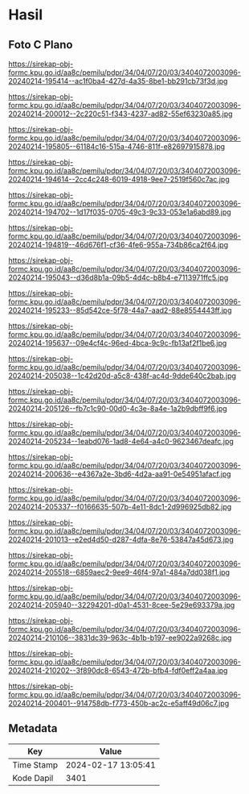# Hasil

## Foto C Plano

https://sirekap-obj-formc.kpu.go.id/aa8c/pemilu/pdpr/34/04/07/20/03/3404072003096-20240214-195414--ac1f0ba4-427d-4a35-8be1-bb291cb73f3d.jpg

https://sirekap-obj-formc.kpu.go.id/aa8c/pemilu/pdpr/34/04/07/20/03/3404072003096-20240214-200012--2c220c51-f343-4237-ad82-55ef63230a85.jpg

https://sirekap-obj-formc.kpu.go.id/aa8c/pemilu/pdpr/34/04/07/20/03/3404072003096-20240214-195805--61184c16-515a-4746-811f-e82697915878.jpg

https://sirekap-obj-formc.kpu.go.id/aa8c/pemilu/pdpr/34/04/07/20/03/3404072003096-20240214-194614--2cc4c248-6019-4918-9ee7-2519f560c7ac.jpg

https://sirekap-obj-formc.kpu.go.id/aa8c/pemilu/pdpr/34/04/07/20/03/3404072003096-20240214-194702--1d17f035-0705-49c3-9c33-053e1a6abd89.jpg

https://sirekap-obj-formc.kpu.go.id/aa8c/pemilu/pdpr/34/04/07/20/03/3404072003096-20240214-194819--46d676f1-cf36-4fe6-955a-734b86ca2f64.jpg

https://sirekap-obj-formc.kpu.go.id/aa8c/pemilu/pdpr/34/04/07/20/03/3404072003096-20240214-195043--d36d8b1a-09b5-4d4c-b8b4-e7113971ffc5.jpg

https://sirekap-obj-formc.kpu.go.id/aa8c/pemilu/pdpr/34/04/07/20/03/3404072003096-20240214-195233--85d542ce-5f78-44a7-aad2-88e8554443ff.jpg

https://sirekap-obj-formc.kpu.go.id/aa8c/pemilu/pdpr/34/04/07/20/03/3404072003096-20240214-195637--09e4cf4c-96ed-4bca-9c9c-fb13af2f1be6.jpg

https://sirekap-obj-formc.kpu.go.id/aa8c/pemilu/pdpr/34/04/07/20/03/3404072003096-20240214-205038--1c42d20d-a5c8-438f-ac4d-9dde640c2bab.jpg

https://sirekap-obj-formc.kpu.go.id/aa8c/pemilu/pdpr/34/04/07/20/03/3404072003096-20240214-205126--fb7c1c90-00d0-4c3e-8a4e-1a2b9dbff9f6.jpg

https://sirekap-obj-formc.kpu.go.id/aa8c/pemilu/pdpr/34/04/07/20/03/3404072003096-20240214-205234--1eabd076-1ad8-4e64-a4c0-9623467deafc.jpg

https://sirekap-obj-formc.kpu.go.id/aa8c/pemilu/pdpr/34/04/07/20/03/3404072003096-20240214-200636--e4367a2e-3bd6-4d2a-aa91-0e54951afacf.jpg

https://sirekap-obj-formc.kpu.go.id/aa8c/pemilu/pdpr/34/04/07/20/03/3404072003096-20240214-205337--f0166635-507b-4e11-8dc1-2d996925db82.jpg

https://sirekap-obj-formc.kpu.go.id/aa8c/pemilu/pdpr/34/04/07/20/03/3404072003096-20240214-201013--e2ed4d50-d287-4dfa-8e76-53847a45d673.jpg

https://sirekap-obj-formc.kpu.go.id/aa8c/pemilu/pdpr/34/04/07/20/03/3404072003096-20240214-205518--6859aec2-9ee9-46f4-97a1-484a7dd038f1.jpg

https://sirekap-obj-formc.kpu.go.id/aa8c/pemilu/pdpr/34/04/07/20/03/3404072003096-20240214-205940--32294201-d0a1-4531-8cee-5e29e693379a.jpg

https://sirekap-obj-formc.kpu.go.id/aa8c/pemilu/pdpr/34/04/07/20/03/3404072003096-20240214-210106--3831dc39-963c-4b1b-b197-ee9022a9268c.jpg

https://sirekap-obj-formc.kpu.go.id/aa8c/pemilu/pdpr/34/04/07/20/03/3404072003096-20240214-210202--3f890dc8-6543-472b-bfb4-fdf0eff2a4aa.jpg

https://sirekap-obj-formc.kpu.go.id/aa8c/pemilu/pdpr/34/04/07/20/03/3404072003096-20240214-200401--914758db-f773-450b-ac2c-e5aff49d06c7.jpg


## Metadata

| Key        | Value               |
| ---------- | ------------------- |
| Time Stamp | 2024-02-17 13:05:41 |
| Kode Dapil | 3401                |



